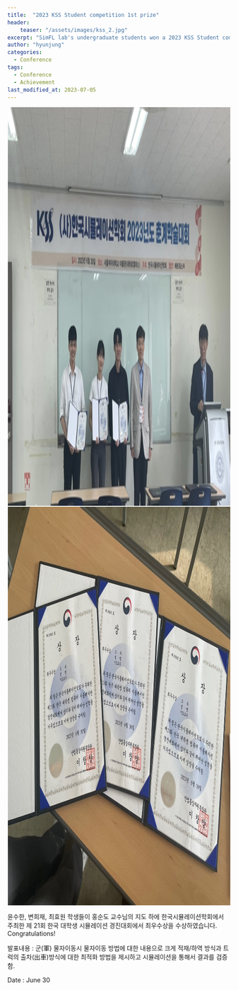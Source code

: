 ```yaml
---
title:  "2023 KSS Student competition 1st prize"
header:
    teaser: "/assets/images/kss_2.jpg"
excerpt: "SimFL lab's undergraduate students won a 2023 KSS Student competition."
author: "hyunjung"
categories:
  - Conference
tags:
  - Conference
  - Achievement
last_modified_at: 2023-07-05
---
```

<img align="center" width="900" height="900" style="border: 1px solid white" src="/assets/images/kss_1.png"> 
<img align="center" width="900" height="900" style="border: 1px solid white" src="/assets/images/kss_2.jpg"> 


윤수한, 변희재, 최효원 학생들이 홍순도 교수님의 지도 하에 한국시뮬레이션학회에서 주최한 제 21회 한국 대학생 시뮬레이션 경진대회에서 최우수상을 수상하였습니다.
Congratulations!

발표내용 : 군(軍) 물자이동시 물자이동 방법에 대한 내용으로 크게 적재/하역 방식과 트럭의 출차(出車)방식에 대한 최적화 방법을 제시하고 시뮬레이션을 통해서 결과를 검증함.


Date : June 30